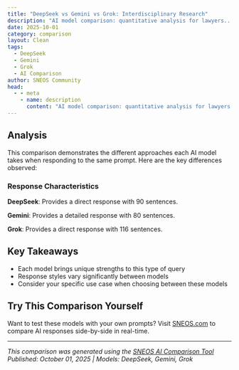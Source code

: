 ```yaml
---
title: "DeepSeek vs Gemini vs Grok: Interdisciplinary Research"
description: "AI model comparison: quantitative analysis for lawyers..."
date: 2025-10-01
category: comparison
layout: Clean
tags:
  - DeepSeek
  - Gemini
  - Grok
  - AI Comparison
author: SNEOS Community
head:
  - - meta
    - name: description
      content: "AI model comparison: quantitative analysis for lawyers..."
---
```


<ChatComparison
  title="DeepSeek vs Gemini vs Grok: Interdisciplinary Research"
  prompt="quantitative analysis for lawyers"
  :responses='{
    "DeepSeek": "Of course. This is an excellent topic. Quantitative analysis is no longer a niche skill for lawyers; it is becoming a core competency for effective legal practice, litigation strategy, and client advising.\n\nHere is a comprehensive quantitative analysis guide for lawyers, broken down into why it matters, key concepts, practical applications, and tools.\n\n### Why Should Lawyers Care About Quantitative Analysis?\n\n1.  **Fact-Based Litigation Strategy:** Move beyond anecdotes. Use data to predict case outcomes, assess the value of a settlement, and identify the most persuasive arguments for a particular judge or jury.\n2.  **E-Discovery and Document Review:** TAR (Technology-Assisted Review) uses predictive coding to identify relevant documents in massive datasets, drastically reducing time and cost.\n3.  **Damages and Valuation:** Calculate economic damages, intellectual property valuation, and business losses with precision, making your arguments more credible.\n4.  **Contract Analysis \u0026 Due Diligence:** Use AI and data analytics to review thousands of contracts to identify clauses, risks, and obligations during M\u0026A or compliance audits.\n5.  **Legal Operations:** Analyze internal data on billing, matter duration, and resource allocation to improve law firm or corporate legal department efficiency.\n6.  **Regulatory Compliance \u0026 Risk Assessment:** Model risks, analyze patterns of consumer complaints, or monitor transactions for potential fraud or anti-money laundering violations.\n\n---\n\n### Key Quantitative Concepts for Lawyers (The \u0022Toolkit\u0022)\n\nYou don\u0027t need to be a statistician, but you must be a sophisticated consumer of numbers.\n\n| Concept | What It Is | Legal Example \u0026 Why It Matters |\n| :--- | :--- | :--- |\n| **Descriptive Statistics** | Summarizing and describing the main features of a dataset. | **Mean (Average), Median, Mode, Range, Standard Deviation.** \u003Cbr\u003E**Example:** In an employment discrimination case, the *average* salary for men might be higher than for women, but the *median* might be similar. The mean can be skewed by a few very high salaries. Understanding the difference is crucial. |\n| **Inferential Statistics** | Using a sample of data to make conclusions about a larger population. | **Statistical Significance, Confidence Intervals, Regression Analysis.** \u003Cbr\u003E**Example:** An expert uses a regression model to show that, after controlling for experience and education (legitimate factors), race is a statistically significant predictor of lower promotion rates. This is powerful evidence of systemic bias. |\n| **Probability** | The likelihood of an event occurring. | **Conditional Probability, Bayes\u0027 Theorem.** \u003Cbr\u003E**Example:** What is the probability that a defendant is guilty, given that their DNA matches the crime scene? This requires understanding the underlying frequency of that DNA profile in the population, not just the match. |\n| **Data Visualization** | Presenting data in graphical format. | **Bar Charts, Line Graphs, Scatter Plots, Heat Maps.** \u003Cbr\u003E**Example:** A timeline of events in a complex financial fraud case is more easily understood by a jury as a clear line graph than as a 10-page narrative. |\n| **Correlation vs. Causation** | **Correlation:** Two things move together. \u003Cbr\u003E**Causation:** One thing *causes* the other. | **Example:** A study finds that ice cream sales and drowning deaths are correlated. Does ice cream cause drowning? No, a hidden third variable (hot weather) causes both. This is a classic mistake to spot in an opponent\u0027s argument. |\n\n---\n\n### Practical Applications in Different Practice Areas\n\n| Practice Area | Quantitative Application |\n| :--- | :--- |\n| **Intellectual Property** | Calculating reasonable royalty damages; analyzing patent landscapes to advise on filing strategy; using text analytics to compare trademarks. |\n| **Antitrust \u0026 Competition** | Defining relevant markets using economic data; analyzing pricing patterns for evidence of collusion; modeling the competitive effects of a merger. |\n| **Employment Law** | Conducting statistical analyses of hiring, pay, and promotion data to detect discrimination (disparate impact analysis). |\n| **Securities Litigation** | Using event studies to measure the impact of a corporate announcement (e.g., fraud revelation) on a company\u0027s stock price. |\n| **Tort \u0026 Personal Injury** | Calculating present and future economic losses (lost wages, medical costs) using actuarial tables and economic forecasts. |\n| **Criminal Law** | Challenging the reliability of forensic evidence (e.g., hair analysis, bite marks) using statistical base rates; analyzing crime data for sentencing arguments. |\n| **Corporate Law / M\u0026A** | Using data analytics for due diligence to review thousands of contracts for change-of-control clauses, indemnification terms, etc. |\n\n---\n\n### A Simple Framework for Conducting a Quantitative Analysis\n\n1.  **Define the Legal Question:** Start with the legal problem. Don\u0027t just collect data aimlessly.\n    *   *Example:* \u0022Did our client\u0027s termination rate for employees over 40 constitute age discrimination?\u0022\n\n2.  **Identify and Collect Data:** What data is needed to answer the question? This could be internal company records, public data, or data produced in discovery.\n    *   *Example:* Personnel files for all employees (age, department, performance ratings, termination status).\n\n3.  **Clean and Organize the Data:** Raw data is often messy. This step involves standardizing formats, dealing with missing entries, and structuring it for analysis.\n\n4.  **Analyze the Data:** Apply the appropriate quantitative tools from your toolkit.\n    *   *Example:* Calculate the termination rate for employees under 40 and over 40. Then, run a statistical test (like a chi-square test) to see if the difference is statistically significant.\n\n5.  **Interpret and Present the Results:** Translate the numbers back into a legal narrative. What story does the data tell? Create clear visualizations for a judge or jury.\n    *   *Example:* \u0022Your Honor, the data shows that employees over 40 were terminated at a rate of 15%, compared to just 3% for younger employees. A standard statistical test indicates there is less than a 1 in 1000 probability that this disparity occurred by random chance.\u0022\n\n---\n\n### Essential Tools \u0026 Software\n\n*   **For the Beginner:** **Microsoft Excel** is powerful enough for many basic analyses (pivot tables, charts, basic functions).\n*   **For the Serious Practitioner:** **Relativity** and **Everlaw** for e-discovery and TAR. **Tableau** or **Microsoft Power BI** for advanced data visualization.\n*   **For the Data-Savvy Law Firm:** **Python** and **R** are programming languages used for advanced statistical modeling and custom analysis. Often used by litigation consultants and experts.\n*   **AI-Powered Tools:** Platforms like **Kira Systems** or **Luminance** for contract analysis and due diligence.\n\n### Critical Caveats and Ethical Considerations\n\n*   **Garbage In, Garbage Out (GIGO):** The quality of your analysis is entirely dependent on the quality of your underlying data. Scrutinize your data sources.\n*   **Don\u0027t Mislead with Statistics:** It\u0027s easy to present data in a way that supports your bias. As an officer of the court, you have an ethical duty to be truthful. Understand the limitations of your analysis.\n*   **Know When to Hire an Expert:** A lawyer\u0027s role is to identify when a problem *requires* quantitative analysis and to manage the expert who performs it. You need to understand the expert\u0027s methodology well enough to defend it in court and to cross-examine the opposing expert effectively.\n\n**Conclusion:**\n\nFor the modern lawyer, quantitative analysis is a form of **powerful, fact-based lawyering.** It allows you to build stronger arguments, advise clients more effectively, and deconstruct your opponent\u0027s case with precision. Embracing this skillset is no longer optional for those who wish to practice at the highest level.",
    "Gemini": "Quantitative analysis (QA) for lawyers involves using numerical data and statistical methods to support legal arguments, make informed decisions, and assess potential risks. It\u0027s about turning raw data into actionable insights.\n\nHere\u0027s a breakdown of the key concepts and applications:\n\n**I. Core Concepts:**\n\n*   **Data Collection \u0026 Preparation:**\n    *   **Identifying Relevant Data:** The first step is determining what data is needed to answer a specific legal question or support an argument. This could include financial records, market data, demographic information, survey results, historical case outcomes, etc.\n    *   **Data Sources:** Lawyers might source data from:\n        *   Internal firm databases\n        *   Government agencies (e.g., Census Bureau, Bureau of Labor Statistics, SEC)\n        *   Industry associations\n        *   Private data vendors\n        *   Academic research\n        *   Social media (with caution and ethical considerations)\n    *   **Data Cleaning:** This involves correcting errors, handling missing values, and ensuring consistency across the dataset.\n    *   **Data Organization:** Data needs to be structured in a way that is suitable for analysis (e.g., spreadsheets, databases).\n\n*   **Descriptive Statistics:** Summarizing and describing the main features of the data.\n    *   **Measures of Central Tendency:** Mean (average), median (middle value), and mode (most frequent value).\n    *   **Measures of Dispersion:** Range, variance, standard deviation (how spread out the data is).\n    *   **Frequency Distributions:** Tables or graphs showing the frequency of different values in the data.\n\n*   **Inferential Statistics:** Drawing conclusions about a population based on a sample of data.\n    *   **Hypothesis Testing:** Formulating a hypothesis and using statistical tests (e.g., t-tests, chi-square tests, ANOVA) to determine if the evidence supports or rejects the hypothesis.  Example:  Testing whether there\u0027s a statistically significant difference in settlement amounts between cases with and without a certain piece of evidence.\n    *   **Confidence Intervals:** Estimating a range of values that is likely to contain the true population parameter.\n    *   **Regression Analysis:** Examining the relationship between variables.  Can be used to predict outcomes or identify factors that influence a particular variable.\n\n*   **Probability and Decision Theory:** Assessing the likelihood of events and making decisions under uncertainty.\n    *   **Probability Distributions:** Mathematical functions that describe the probability of different outcomes.\n    *   **Expected Value:** Calculating the average outcome, taking into account the probabilities of different events.\n    *   **Decision Trees:** Visual tools for analyzing complex decisions with multiple possible outcomes.\n    *   **Bayesian Analysis:**  Updating beliefs about the probability of an event based on new evidence.\n\n*   **Visualization:** Presenting data and analysis in a clear and compelling way using charts, graphs, and other visual aids.\n\n**II. Applications in Law:**\n\n*   **Litigation Support:**\n    *   **Damages Calculation:** Quantifying economic losses in personal injury, breach of contract, or intellectual property cases. This often involves forecasting lost profits, medical expenses, or future earnings.\n    *   **Statistical Evidence:** Presenting statistical data to support claims of discrimination, fraud, or market manipulation. Examples: proving disparate impact in employment discrimination cases or demonstrating a pattern of fraudulent billing practices.\n    *   **Jury Selection:** Analyzing demographic data and survey responses to identify potential jurors who are more or less likely to be sympathetic to a particular side.  (Ethical considerations are paramount here.)\n    *   **Expert Testimony:**  Critiquing the quantitative analysis performed by opposing experts and presenting alternative analyses.\n\n*   **Contract Law:**\n    *   **Risk Assessment:** Evaluating the potential financial risks and rewards associated with a contract.\n    *   **Performance Measurement:**  Tracking key performance indicators (KPIs) to ensure that a contract is being fulfilled.\n\n*   **Corporate Law:**\n    *   **Mergers and Acquisitions:** Analyzing financial data to assess the value of a company and the potential benefits of a merger.\n    *   **Securities Law:**  Detecting insider trading or other forms of market manipulation.\n\n*   **Regulatory Compliance:**\n    *   **Antitrust Law:** Analyzing market share data to determine whether a company is engaging in anticompetitive behavior.\n    *   **Environmental Law:**  Modeling the impact of pollution on the environment.\n\n*   **Criminal Law:**\n    *   **Forensic Statistics:**  Analyzing DNA evidence or other forensic data to assess the likelihood of a suspect\u0027s guilt.\n    *   **Risk Assessment:** Evaluating the risk of recidivism (reoffending) in sentencing decisions.\n\n*   **Legal Research:**\n    *   **Predictive Analytics:** Using data mining techniques to identify patterns in case law and predict the outcome of future cases.\n\n**III. Tools and Techniques:**\n\n*   **Spreadsheet Software:** Microsoft Excel is widely used for basic data analysis and visualization.\n*   **Statistical Software Packages:**\n    *   **SPSS:** A comprehensive statistical package with a user-friendly interface.\n    *   **SAS:** Another powerful statistical package, often used for complex data analysis.\n    *   **R:** A free, open-source programming language and software environment for statistical computing and graphics.  Highly versatile and popular in academic and research settings.\n    *   **Stata:**  Popular in economics and social sciences, particularly for regression analysis.\n*   **Programming Languages:**\n    *   **Python:**  Increasingly popular for data science, including data cleaning, analysis, and visualization.  Libraries like Pandas, NumPy, and Scikit-learn are widely used.\n*   **Data Visualization Tools:**\n    *   **Tableau:** A powerful data visualization tool that allows users to create interactive dashboards and reports.\n    *   **Power BI:** Microsoft\u0027s data visualization tool, integrated with Excel and other Microsoft products.\n\n**IV.  Ethical Considerations:**\n\n*   **Data Bias:**  Recognizing and addressing potential biases in the data.\n*   **Misleading Statistics:**  Avoiding the use of statistics in a way that is likely to mislead or confuse the jury.\n*   **Transparency:**  Clearly disclosing the methods and assumptions used in the analysis.\n*   **Competence:**  Ensuring that the analysis is performed by someone with the necessary expertise. Lawyers need to either develop sufficient quantitative skills or collaborate with qualified experts.\n*   **Privacy:** Protecting the privacy of individuals whose data is being analyzed.\n\n**V. Examples:**\n\n*   **Personal Injury Case:** Calculating lost wages and future medical expenses using statistical models based on the plaintiff\u0027s age, education, occupation, and medical condition.\n*   **Employment Discrimination Case:**  Using statistical analysis to show that a company\u0027s hiring practices have a disparate impact on a protected group.\n*   **Breach of Contract Case:**  Analyzing financial records to quantify the damages suffered by the plaintiff as a result of the defendant\u0027s breach.\n*   **Intellectual Property Case:** Using regression analysis to estimate the value of a patented invention.\n\n**VI. Learning Resources:**\n\n*   **Online Courses:**  Coursera, edX, Udemy, DataCamp offer courses in statistics, data analysis, and programming.  Look for courses specifically tailored to legal applications if possible.\n*   **Books:**  Many textbooks cover statistics and quantitative methods. Search for books that include examples from legal contexts.\n*   **Legal Journals:**  Some law reviews and journals publish articles on the use of quantitative methods in law.\n*   **Continuing Legal Education (CLE) Programs:**  Many bar associations and legal organizations offer CLE programs on quantitative analysis.\n\n**In summary:** Quantitative analysis is becoming increasingly important in the legal profession. Lawyers who have a basic understanding of quantitative methods are better equipped to analyze evidence, make informed decisions, and advocate for their clients.  It empowers lawyers to build stronger cases based on empirical evidence, rather than solely relying on anecdotal arguments.  Developing these skills, or partnering with quantitative experts, is becoming a competitive advantage in many areas of law.\n",
    "Grok": "Quantitative analysis for lawyers refers to the application of numerical, statistical, and data-driven methods to legal issues, decision-making, and case strategy. While law is often seen as a qualitative field, quantitative analysis is increasingly important in modern legal practice, especially in areas such as litigation, corporate law, intellectual property, and regulatory compliance. Below, I\u2019ll break down the concept, its relevance, methods, and practical applications for lawyers.\n\n---\n\n### What is Quantitative Analysis in Law?\nQuantitative analysis involves using data, mathematics, and statistical tools to analyze legal problems, evaluate risks, predict outcomes, and inform decisions. It contrasts with traditional legal analysis, which often relies on case law, statutes, and qualitative reasoning. Quantitative methods provide a systematic, evidence-based approach to complement legal judgment.\n\n---\n\n### Why is Quantitative Analysis Important for Lawyers?\n1. **Data-Driven Decision Making**:\n   - Lawyers increasingly deal with large volumes of data (e.g., e-discovery in litigation, financial records in corporate disputes). Quantitative tools help make sense of this data.\n   - It allows for objective assessments rather than relying solely on intuition or precedent.\n\n2. **Litigation Strategy and Risk Assessment**:\n   - Quantitative analysis can predict case outcomes based on historical data (e.g., success rates of similar cases or judges\u2019 ruling patterns).\n   - It helps assess settlement values by modeling potential damages or risks.\n\n3. **Regulatory and Compliance Needs**:\n   - In areas like antitrust or securities law, quantitative analysis is essential to evaluate market impacts, pricing behaviors, or financial misconduct.\n   - Lawyers working with data privacy or cybersecurity must analyze breach statistics, compliance costs, and risk probabilities.\n\n4. **Efficiency and Cost-Effectiveness**:\n   - Tools like predictive coding in e-discovery reduce the time and cost of reviewing documents.\n   - Quantitative methods help allocate resources effectively in large-scale legal projects.\n\n5. **Emerging Areas like Legal Tech**:\n   - The rise of legal analytics platforms (e.g., Ravel Law, Lex Machina) leverages quantitative data to provide insights into legal trends, judge behavior, and opposing counsel strategies.\n\n---\n\n### Key Quantitative Methods for Lawyers\n1. **Statistical Analysis**:\n   - Used to identify patterns or correlations in legal data. For example, analyzing sentencing disparities based on demographic factors.\n   - Helps in class action lawsuits to demonstrate systemic issues with statistical significance.\n\n2. **Regression Analysis**:\n   - Models relationships between variables, such as predicting the likelihood of winning a case based on factors like jurisdiction, case type, or legal team experience.\n   - Useful in damages calculation (e.g., lost profits in contract disputes).\n\n3. **Probability and Risk Assessment**:\n   - Estimating the likelihood of various outcomes (e.g., winning a case, regulatory approval, or patent infringement claims).\n   - Decision trees or Monte Carlo simulations can model risks in settlement vs. trial decisions.\n\n4. **Data Visualization**:\n   - Graphs, charts, and heatmaps to present complex data (e.g., financial fraud patterns) clearly to judges, juries, or clients.\n   - Visuals can simplify arguments in court or negotiations.\n\n5. **Machine Learning and Predictive Analytics**:\n   - Algorithms can predict case outcomes, identify relevant case law, or flag high-risk contracts.\n   - Tools like AI-driven document review systems reduce manual workloads in discovery.\n\n6. **Financial and Economic Modeling**:\n   - Essential in corporate law, mergers and acquisitions, or bankruptcy cases to evaluate financial health, valuation, or damages.\n   - Discounted cash flow (DCF) or cost-benefit analysis for settlements.\n\n---\n\n### Practical Applications in Legal Practice\n1. **Litigation**:\n   - **Case Outcome Prediction**: Tools like Lex Machina provide data on judge rulings, case durations, and win rates for specific types of cases.\n   - **E-Discovery**: Quantitative tools categorize and prioritize documents for review based on relevance scores.\n   - **Damages Calculation**: Statistical models estimate economic loss or punitive damages.\n\n2. **Corporate Law**:\n   - **Compliance Monitoring**: Analyze data to ensure adherence to regulations (e.g., anti-money laundering laws).\n   - **Contract Analysis**: Use data to assess risks in contract terms or predict breach likelihood.\n\n3. **Criminal Law**:\n   - **Sentencing Analysis**: Identify biases or disparities in sentencing using statistical data.\n   - **Forensic Accounting**: Analyze financial records quantitatively to uncover fraud or embezzlement.\n\n4. **Policy and Advocacy**:\n   - Lawyers working on public policy or civil rights use quantitative data to support arguments (e.g., demonstrating discriminatory impact in voting rights cases).\n\n5. **Intellectual Property**:\n   - Assess patent valuation or royalty rates using financial models.\n   - Analyze market data for trademark disputes or copyright infringement claims.\n\n---\n\n### Tools and Resources for Quantitative Analysis\n1. **Legal Analytics Platforms**:\n   - Lex Machina, Ravel Law, and Bloomberg Law provide data on case outcomes, judge behavior, and litigation trends.\n2. **Statistical Software**:\n   - SPSS, R, or Python for data analysis and modeling.\n   - Excel for basic calculations, pivot tables, and visualizations.\n3. **E-Discovery Software**:\n   - Relativity or Everlaw for document review using predictive coding.\n4. **Visualization Tools**:\n   - Tableau or Power BI to create compelling data presentations for court or client meetings.\n\n---\n\n### Challenges and Limitations\n1. **Data Quality and Availability**:\n   - Legal data can be incomplete, inconsistent, or biased, affecting analysis reliability.\n   - Access to comprehensive datasets (e.g., court rulings) may be limited or costly.\n\n2. **Ethical Concerns**:\n   - Over-reliance on quantitative predictions may lead to mechanized decision-making, ignoring nuances of human judgment or fairness.\n   - Bias in algorithms (e.g., in predictive policing tools) can perpetuate inequities.\n\n3. **Skill Gap**:\n   - Many lawyers lack training in statistics or data science, necessitating collaboration with experts or upskilling.\n   - Misinterpretation of data can lead to flawed conclusions.\n\n4. **Judicial Acceptance**:\n   - Courts may be skeptical of quantitative evidence if not presented clearly or if methodology is questioned.\n   - Lawyers must be prepared to explain statistical concepts to non-expert audiences.\n\n---\n\n### How Lawyers Can Develop Quantitative Analysis Skills\n1. **Education and Training**:\n   - Take courses in statistics, data analysis, or legal analytics (many law schools now offer such programs).\n   - Online platforms like Coursera or edX provide accessible training in stats and data science.\n\n2. **Collaboration**:\n   - Work with data scientists, economists, or forensic accountants for complex cases.\n   - Hire consultants for specialized quantitative tasks like damages modeling.\n\n3. **Leverage Technology**:\n   - Adopt legal tech tools and analytics platforms to integrate quantitative insights into practice.\n   - Stay updated on AI and machine learning trends in law.\n\n4. **Practical Application**:\n   - Start small by using basic tools like Excel for financial analysis or case tracking.\n   - Gradually incorporate more advanced methods as familiarity grows.\n\n---\n\n### Conclusion\nQuantitative analysis is transforming the legal profession by enabling lawyers to make more informed, efficient, and strategic decisions. While it does not replace traditional legal reasoning, it serves as a powerful complement, especially in data-intensive areas of law. Lawyers who embrace these tools and skills will be better equipped to handle complex cases, advise clients effectively, and stay competitive in an increasingly tech-driven field.\n\nIf you\u2019re looking for specific resources, case studies, or tools to get started, let me know! I can also dive deeper into a particular area like litigation analytics or financial modeling for legal purposes."
  }'
  published-date="23:10"
/>

## Analysis

This comparison demonstrates the different approaches each AI model takes when responding to the same prompt. Here are the key differences observed:

### Response Characteristics

**DeepSeek**: Provides a direct response with 90 sentences. 

**Gemini**: Provides a detailed response with 80 sentences. 

**Grok**: Provides a direct response with 116 sentences. 

## Key Takeaways

- Each model brings unique strengths to this type of query
- Response styles vary significantly between models
- Consider your specific use case when choosing between these models

## Try This Comparison Yourself

Want to test these models with your own prompts? Visit [SNEOS.com](https://sneos.com) to compare AI responses side-by-side in real-time.

---

*This comparison was generated using the [SNEOS AI Comparison Tool](https://sneos.com)*
*Published: October 01, 2025 | Models: DeepSeek, Gemini, Grok*
